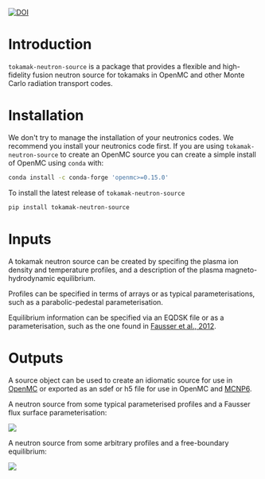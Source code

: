 [![DOI](https://zenodo.org/badge/1067705955.svg)](https://zenodo.org/badge/latestdoi/1067705955)

# Introduction

`tokamak-neutron-source` is a package that provides a flexible and high-fidelity fusion neutron source for tokamaks in OpenMC and other Monte Carlo radiation transport codes.

# Installation

We don't try to manage the installation of your neutronics codes. We recommend you install your neutronics code first. If you are using `tokamak-neutron-source` to create an OpenMC source you can create a simple install of OpenMC using `conda` with:

```bash
conda install -c conda-forge 'openmc>=0.15.0'
```

To install the latest release of `tokamak-neutron-source`

```bash
pip install tokamak-neutron-source
```

# Inputs

A tokamak neutron source can be created by specifing the plasma ion density and temperature profiles, and a description of the plasma magneto-hydrodynamic equilibrium.

Profiles can be specified in terms of arrays or as typical parameterisations, such as a parabolic-pedestal parameterisation.

Equilibrium information can be specified via an EQDSK file or as a parameterisation, such as the one found in [Fausser et al., 2012](https://www.sciencedirect.com/science/article/abs/pii/S0920379612000853).

# Outputs

A source object can be used to create an idiomatic source for use in [OpenMC](https://openmc.org/) or exported as an sdef or h5 file for use in OpenMC and [MCNP6](https://mcnp.lanl.gov/).

A neutron source from some typical parameterised profiles and a Fausser flux surface parameterisation:

![](documentation/source/fausser_source.svg)

A neutron source from some arbitrary profiles and a free-boundary equilibrium:

![](documentation/source/eqdsk_source.svg)
